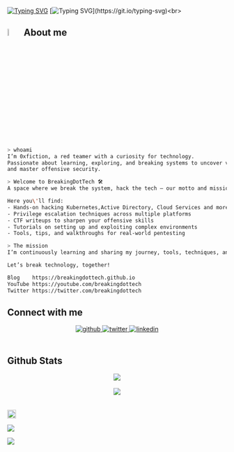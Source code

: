 [![Typing SVG](https://readme-typing-svg.demolab.com?font=Fira+Code&size=33&duration=1650&pause=1000&color=F70404&background=181818&center=false&vCenter=true&repeat=false&width=500&height=40&lines=Welcome+to+BREAKING+TECH)](https://git.io/typing-svg)
[![Typing SVG](https://readme-typing-svg.demolab.com?font=Fira+Code&size=23&pause=1000&color=F70404&background=181818&center=true&vCenter=true&repeat=false&width=450&height=40&lines=Break+the+system%2C+Hack+the+Tech.)](https://git.io/typing-svg)<br>
## <img src = "https://i.pinimg.com/originals/3f/7e/4e/3f7e4eff7c96e9fe4b8b4b1ff3f7bdb5.gif" width = 6.5%> About me
```bash
> whoami  
I’m 0xfiction, a red teamer with a curiosity for technology.  
Passionate about learning, exploring, and breaking systems to uncover vulnerabilities  
and master offensive security.

> Welcome to BreakingDotTech 🛠 
A space where we break the system, hack the tech — our motto and mission.

Here you\'ll find:
- Hands-on hacking Kubernetes,Active Directory, Cloud Services and more
- Privilege escalation techniques across multiple platforms  
- CTF writeups to sharpen your offensive skills  
- Tutorials on setting up and exploiting complex environments
- Tools, tips, and walkthroughs for real-world pentesting 

> The mission  
I’m continuously learning and sharing my journey, tools, techniques, and experiences from my journey into offensive security and red teaming.

Let’s break technology, together!

Blog 	https://breakingdottech.github.io
YouTube https://youtube.com/breakingdottech
Twitter https://twitter.com/breakingdottech

```
## Connect with me  
<div align="center">
<a href="https://github.com/breakingdottech" target="_blank">
<img src=https://img.shields.io/badge/github-%2324292e.svg?&style=for-the-badge&logo=github&logoColor=white alt=github style="margin-bottom: 5px;" />
</a>
<a href="https://twitter.com/breakingdottech" target="_blank">
<img src=https://img.shields.io/badge/twitter-%2300acee.svg?&style=for-the-badge&logo=twitter&logoColor=white alt=twitter style="margin-bottom: 5px;" />
</a>
<a href="https://linkedin.com/in/breakingdottech" target="_blank">
<img src=https://img.shields.io/badge/linkedin-%231E77B5.svg?&style=for-the-badge&logo=linkedin&logoColor=white alt=linkedin style="margin-bottom: 5px;" />
</a>
</div>  
 
<br/>  

## Github Stats  
<div align="center"><img src="https://github-readme-stats.vercel.app/api?username=breakingdottech&show_icons=true&count_private=true" align="center" /></div> </br>

<div align="center">
<img src="https://komarev.com/ghpvc/?username=breakingdottech" align="center" />
</div>  

<br />
<br>
<img src="https://emojis.slackmojis.com/emojis/images/1520808873/3643/cool-doge.gif?1520808873" width="20" />

<p align="left">
  <img src="https://quotes-github-readme.vercel.app/api?type=horizontal&theme=light)](https://github.com/piyushsuthar/github-readme-quotes" />
</p>


<p align="left">
  <img src="https://quotes-github-readme.vercel.app/api?type=horizontal&theme=light)](https://github.com/piyushsuthar/github-readme-quotes" />
</p>



<br>

<!-- 


![Terminal Hacker Gif](https://media.giphy.com/media/xUOxf48t5X9uV1mwGY/giphy.gif)

```bash
> Welcome to BreakingDotTech
> whoami
0xfiction - Red Teamer | Offensive Security Enthusiast | Eternal Learner
```

# Welcome to BreakingDotTech! 👋

**Break the system, hack the tech — our motto and mission.**

I’m 0xfiction, a red teamer with a curious kid inside, passionate about learning, exploring, and breaking systems to uncover vulnerabilities and master offensive security.

Here you'll find:

- Hands-on labs for Kubernetes, Windows, Linux, and more 🔥
- Privilege escalation techniques across multiple platforms 🛡️
- Capture The Flag (CTF) writeups to sharpen your skills 🏆
- Tutorials on setting up and exploiting complex environments ⚙️
- Tools, tips, and walkthroughs for real-world pentesting

I’m continuously learning and sharing my journey, tools, and knowledge to help you become a better red teamer and security researcher.

**Let’s break tech, together!**

[YouTube](https://youtube.com/yourchannel) | [Blog](https://breakingdottech.github.io) | [Twitter](https://twitter.com/breakingdottech)

---

✍️ *Made with 💻, curiosity, and terminal vibes.*


<p align="center"> 
	<a href = "https://committers.top/egypt#ORGNAME" target="_blank">
		<img src="https://enfsgag3ayy6w9q.m.pipedream.net" alt="7oSkaaa" target="_blank", width=46%/> 
	</a>
	<img src="https://komarev.com/ghpvc/?username=7oSkaaa&label=Profile%20views&color=555555&labelColor=000000&style=for-the-badge" alt="7oSkaaa" width=19.40%/>
</p>


<!--
**breakingdottech/breakingdottech** is a ✨ _special_ ✨ repository because its `README.md` (this file) appears on your GitHub profile.

Here are some ideas to get you started:

- 🔭 I’m currently working on ...
- 🌱 I’m currently learning ...
- 👯 I’m looking to collaborate on ...
- 🤔 I’m looking for help with ...
- 💬 Ask me about ...
- 📫 How to reach me: ...
- 😄 Pronouns: ...
- ⚡ Fun fact: ...
-->
